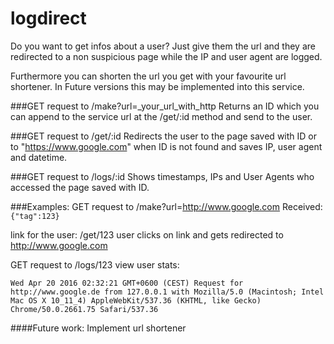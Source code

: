# logdirect

Do you want to get infos about a user? Just give them the url and they are redirected to a non suspicious page while the IP and user agent are logged. 

Furthermore you can shorten the url you get with your favourite url shortener. In Future versions this may be implemented into this service. 



###GET request to /make?url=_your_url_with_http
Returns an ID which you can append to the service url at the /get/:id method and send to the user. 


###GET request to /get/:id
Redirects the user to the page saved with ID or to "https://www.google.com" when ID is not found and saves IP, user agent and datetime.


###GET request to /logs/:id
Shows timestamps, IPs and User Agents who accessed the page saved with ID.



###Examples:
GET request to /make?url=http://www.google.com
Received: ```{"tag":123}```

link for the user: /get/123
user clicks on link and gets redirected to http://www.google.com

GET request to /logs/123
view user stats:

```
Wed Apr 20 2016 02:32:21 GMT+0600 (CEST) Request for http://www.google.de from 127.0.0.1 with Mozilla/5.0 (Macintosh; Intel Mac OS X 10_11_4) AppleWebKit/537.36 (KHTML, like Gecko) Chrome/50.0.2661.75 Safari/537.36
```









####Future work: 
Implement url shortener 
